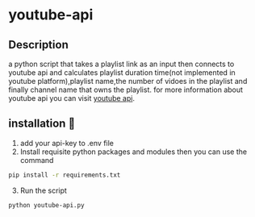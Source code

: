 # youtube-api

## Description

a python script that takes a playlist link as an input then connects to youtube api and calculates playlist duration time(not implemented in youtube platform),playlist name,the number of vidoes in the playlist and finally channel name that owns the playlist.
for more information about youtube api you can visit [youtube api](https://developers.google.com/youtube/v3/getting-started).

## installation 🚀

1. add your api-key to .env file
1. Install requisite python packages and modules then you can use the command

```bash
pip install -r requirements.txt
```

3. Run the script

```bash
python youtube-api.py
```
